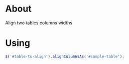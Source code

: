 About
=====

Align two tables columns widths

Using
=====

```javascript
$('#table-to-align').alignColumnsAs('#sample-table');
```
